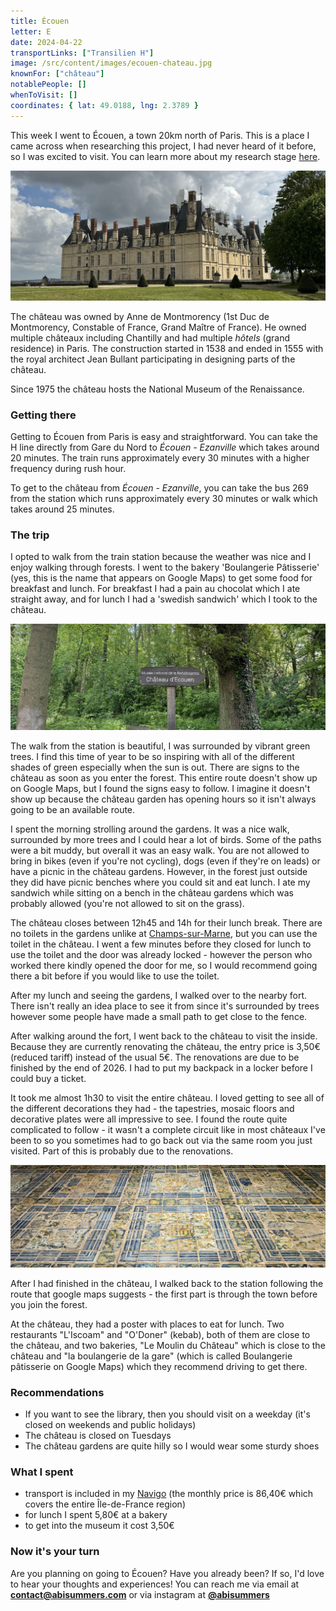 ```yaml
---
title: Écouen
letter: E
date: 2024-04-22
transportLinks: ["Transilien H"]
image: /src/content/images/ecouen-chateau.jpg
knownFor: ["château"]
notablePeople: []
whenToVisit: []
coordinates: { lat: 49.0188, lng: 2.3789 }
---
```


This week I went to Écouen, a town 20km north of Paris. This is a place I came across when researching this project, I had never heard of it before, so I was excited to visit. You can learn more about my research stage [here](/articles/planning).

![Écouen château](../images/ecouen-chateau.jpg)

The château was owned by Anne de Montmorency (1st Duc de Montmorency, Constable of France, Grand Maître of France). He owned multiple châteaux including Chantilly and had multiple _hôtels_ (grand residence) in Paris. The construction started in 1538 and ended in 1555 with the royal architect Jean Bullant participating in designing parts of the château.

Since 1975 the château hosts the National Museum of the Renaissance.

### Getting there

Getting to Écouen from Paris is easy and straightforward. You can take the H line directly from Gare du Nord to _Écouen - Ezanville_ which takes around 20 minutes. The train runs approximately every 30 minutes with a higher frequency during rush hour.

To get to the château from _Écouen - Ezanville_, you can take the bus 269 from the station which runs approximately every 30 minutes or walk which takes around 25 minutes.

### The trip

I opted to walk from the train station because the weather was nice and I enjoy walking through forests. I went to the bakery 'Boulangerie Pâtisserie' (yes, this is the name that appears on Google Maps) to get some food for breakfast and lunch. For breakfast I had a pain au chocolat which I ate straight away, and for lunch I had a 'swedish sandwich' which I took to the château.

![musée national de la renaissance, château d'ecouen sign](../images/ecouen-forest-sign.jpg)

The walk from the station is beautiful, I was surrounded by vibrant green trees. I find this time of year to be so inspiring with all of the different shades of green especially when the sun is out. There are signs to the château as soon as you enter the forest. This entire route doesn't show up on Google Maps, but I found the signs easy to follow. I imagine it doesn't show up because the château garden has opening hours so it isn't always going to be an available route.

I spent the morning strolling around the gardens. It was a nice walk, surrounded by more trees and I could hear a lot of birds. Some of the paths were a bit muddy, but overall it was an easy walk. You are not allowed to bring in bikes (even if you're not cycling), dogs (even if they're on leads) or have a picnic in the château gardens. However, in the forest just outside they did have picnic benches where you could sit and eat lunch. I ate my sandwich while sitting on a bench in the château gardens which was probably allowed (you're not allowed to sit on the grass).

The château closes between 12h45 and 14h for their lunch break. There are no toilets in the gardens unlike at [Champs-sur-Marne](/articles/alphabet-ile-de-france/c-champs-sur-marne/), but you can use the toilet in the château. I went a few minutes before they closed for lunch to use the toilet and the door was already locked - however the person who worked there kindly opened the door for me, so I would recommend going there a bit before if you would like to use the toilet.

After my lunch and seeing the gardens, I walked over to the nearby fort. There isn't really an idea place to see it from since it's surrounded by trees however some people have made a small path to get close to the fence.

After walking around the fort, I went back to the château to visit the inside. Because they are currently renovating the château, the entry price is 3,50€ (reduced tariff) instead of the usual 5€. The renovations are due to be finished by the end of 2026. I had to put my backpack in a locker before I could buy a ticket.

It took me almost 1h30 to visit the entire château. I loved getting to see all of the different decorations they had - the tapestries, mosaic floors and decorative plates were all impressive to see. I found the route quite complicated to follow - it wasn't a complete circuit like in most châteaux I've been to so you sometimes had to go back out via the same room you just visited. Part of this is probably due to the renovations.

![mosaic floor](../images/ecouen-mosaic.jpg)

After I had finished in the château, I walked back to the station following the route that google maps suggests - the first part is through the town before you join the forest.

At the château, they had a poster with places to eat for lunch. Two restaurants "L'Iscoam" and "O'Doner" (kebab), both of them are close to the château, and two bakeries, "Le Moulin du Château" which is close to the château and "la boulangerie de la gare" (which is called Boulangerie pâtisserie on Google Maps) which they recommend driving to get there.

### Recommendations

- If you want to see the library, then you should visit on a weekday (it's closed on weekends and public holidays)
- The château is closed on Tuesdays
- The château gardens are quite hilly so I would wear some sturdy shoes

### What I spent

- transport is included in my [Navigo](/articles/navigo/) (the monthly price is 86,40€ which covers the entire Île-de-France region)
- for lunch I spent 5,80€ at a bakery
- to get into the museum it cost 3,50€

### Now it's your turn

Are you planning on going to Écouen? Have you already been? If so, I'd love to hear your thoughts and experiences! You can reach me via email at **[contact@abisummers.com](mailto:contact@abisummers.com)** or via instagram at **[@abisummers](https://www.instagram.com/abisummers/)**
